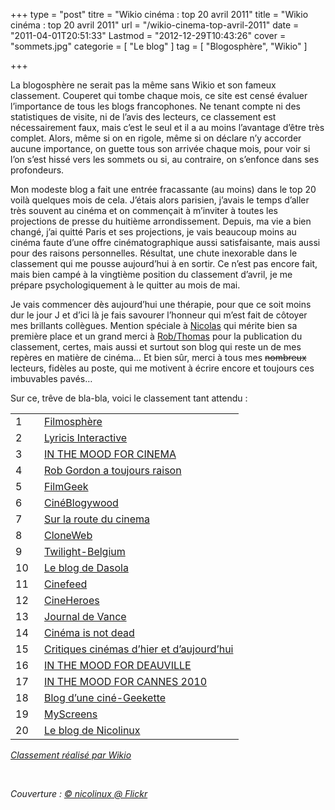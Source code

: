 +++
type = "post"
titre = "Wikio cinéma : top 20 avril 2011"
title = "Wikio cinéma : top 20 avril 2011"
url = "/wikio-cinema-top-avril-2011"
date = "2011-04-01T20:51:33"
Lastmod = "2012-12-29T10:43:26"
cover = "sommets.jpg"
categorie = [ "Le blog" ]
tag = [ "Blogosphère", "Wikio" ]

+++

<p>La blogosphère ne serait pas la même sans Wikio et son fameux classement. Couperet qui tombe chaque mois, ce site est censé évaluer l&rsquo;importance de tous les blogs francophones. Ne tenant compte ni des statistiques de visite, ni de l&rsquo;avis des lecteurs, ce classement est nécessairement faux, mais c&rsquo;est le seul et il a au moins l&rsquo;avantage d&rsquo;être très complet. Alors, même si on en rigole, même si on déclare n&rsquo;y accorder aucune importance, on guette tous son arrivée chaque mois, pour voir si l&rsquo;on s&rsquo;est hissé vers les sommets ou si, au contraire, on s&rsquo;enfonce dans ses profondeurs.</p>
<p>Mon modeste blog a fait une entrée fracassante (au moins) dans le top 20 voilà quelques mois de cela. J&rsquo;étais alors parisien, j&rsquo;avais le temps d&rsquo;aller très souvent au cinéma et on commençait à m&rsquo;inviter à toutes les projections de presse du huitième arrondissement. Depuis, ma vie a bien changé, j&rsquo;ai quitté Paris et ses projections, je vais beaucoup moins au cinéma faute d&rsquo;une offre cinématographique aussi satisfaisante, mais aussi pour des raisons personnelles. Résultat, une chute inexorable dans le classement qui me pousse aujourd&rsquo;hui à en sortir. Ce n&rsquo;est pas encore fait, mais bien campé à la vingtième position du classement d&rsquo;avril, je me prépare psychologiquement à le quitter au mois de mai.</p>
<p>Je vais commencer dès aujourd&rsquo;hui une thérapie, pour que ce soit moins dur le jour J et d&rsquo;ici là je fais savourer l&rsquo;honneur qui m&rsquo;est fait de côtoyer mes brillants collègues. Mention spéciale à <a href="http://www.filmosphere.com/">Nicolas</a> qui mérite bien sa première place et un grand merci à <a href="http://www.toujoursraison.com/">Rob/Thomas</a> pour la publication du classement, certes, mais aussi et surtout son blog qui reste un de mes repères en matière de cinéma… Et bien sûr, merci à tous mes <span style="text-decoration: line-through;">nombreux</span> lecteurs, fidèles au poste, qui me motivent à écrire encore et toujours ces imbuvables pavés…</p>
<p>Sur ce, trêve de bla-bla, voici le classement tant attendu :</p>
<table border="0" cellspacing="0" cellpadding="0" width="100%">
<tbody>
<tr class="bg">
<td class="td1" width="30" valign="top">1</td>
<td class="td2"><a rel="nofollow" href="http://www.filmosphere.com/" target="_blank">Filmosphère</a></td>
</tr>
<tr class="bg">
<td class="td1" width="30" valign="top">2</td>
<td class="td2"><a rel="nofollow" href="http://www.lyricis.fr/" target="_blank">Lyricis Interactive </a></td>
</tr>
<tr class="bg">
<td class="td1" width="30" valign="top">3</td>
<td class="td2"><a rel="nofollow" href="http://www.inthemoodforcinema.com/" target="_blank">IN THE MOOD FOR CINEMA</a></td>
</tr>
<tr class="bg">
<td class="td1" width="30" valign="top">4</td>
<td class="td2"><a rel="nofollow" href="http://www.toujoursraison.com" target="_blank">Rob Gordon a toujours raison</a></td>
</tr>
<tr class="bg">
<td class="td1" width="30" valign="top">5</td>
<td class="td2"><a rel="nofollow" href="http://filmgeek.fr" target="_blank">FilmGeek</a></td>
</tr>
<tr class="bg">
<td class="td1" width="30" valign="top">6</td>
<td class="td2"><a rel="nofollow" href="http://blogywoodland.blogspot.com" target="_blank">CinéBlogywood</a></td>
</tr>
<tr class="bg">
<td class="td1" width="30" valign="top">7</td>
<td class="td2"><a rel="nofollow" href="http://www.surlarouteducinema.com/" target="_blank">Sur la route du cinema</a></td>
</tr>
<tr class="bg">
<td class="td1" width="30" valign="top">8</td>
<td class="td2"><a rel="nofollow" href="http://www.cloneweb.net" target="_blank">CloneWeb</a></td>
</tr>
<tr class="bg">
<td class="td1" width="30" valign="top">9</td>
<td class="td2"><a rel="nofollow" href="http://twilight-belgium.blogspot.com/" target="_blank">Twilight-Belgium</a></td>
</tr>
<tr class="bg">
<td class="td1" width="30" valign="top">10</td>
<td class="td2"><a rel="nofollow" href="http://dasola.canalblog.com" target="_blank">Le blog de Dasola</a></td>
</tr>
<tr class="bg">
<td class="td1" width="30" valign="top">11</td>
<td class="td2"><a rel="nofollow" href="http://www.cinefeed.com" target="_blank">Cinefeed</a></td>
</tr>
<tr class="bg">
<td class="td1" width="30" valign="top">12</td>
<td class="td2"><a rel="nofollow" href="http://www.cineheroes.net" target="_blank">CineHeroes</a></td>
</tr>
<tr class="bg">
<td class="td1" width="30" valign="top">13</td>
<td class="td2"><a rel="nofollow" href="http://journal-de-vance.over-blog.com" target="_blank">Journal de Vance</a></td>
</tr>
<tr class="bg">
<td class="td1" width="30" valign="top">14</td>
<td class="td2"><a rel="nofollow" href="http://cinemaisnotdead.fr/" target="_blank">Cinéma is not dead</a></td>
</tr>
<tr class="bg">
<td class="td1" width="30" valign="top">15</td>
<td class="td2"><a rel="nofollow" href="http://www.plan-c.fr/" target="_blank">Critiques cinémas d&rsquo;hier et d&rsquo;aujourd&rsquo;hui</a></td>
</tr>
<tr class="bg">
<td class="td1" width="30" valign="top">16</td>
<td class="td2"><a rel="nofollow" href="http://www.inthemoodfordeauville.com/" target="_blank">IN THE MOOD FOR DEAUVILLE</a></td>
</tr>
<tr class="bg">
<td class="td1" width="30" valign="top">17</td>
<td class="td2"><a rel="nofollow" href="http://www.inthemoodforcannes.com" target="_blank">IN THE MOOD FOR CANNES 2010</a></td>
</tr>
<tr class="bg">
<td class="td1" width="30" valign="top">18</td>
<td class="td2"><a rel="nofollow" href="http://nivrae.fr/" target="_blank">Blog d&rsquo;une ciné-Geekette</a></td>
</tr>
<tr class="bg">
<td class="td1" width="30" valign="top">19</td>
<td class="td2"><a rel="nofollow" href="http://myscreens.fr" target="_blank">MyScreens</a></td>
</tr>
<tr class="bg">
<td class="td1" width="30" valign="top">20</td>
<td class="td2"><a rel="nofollow" href="http://voiretmanger.fr/" target="_blank">Le blog de Nicolinux</a></td>
</tr>
</tbody>
</table>
<p><em><a title="Classement réalisé par Wikio" href="http://www.wikio.fr" target="_blank">Classement réalisé par Wikio</a></em></p>
<p>&nbsp;</p>
<p><em>Couverture : <a href="http://www.flickr.com/photos/nicolinux/2857119378/in/set-72157607289672225/">© nicolinux @ Flickr</a></em></p>


